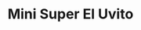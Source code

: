 ---
title: "Mini Super El Uvito"
url: /santiago-de-veraguas/mini-super-el-uvito/
shop: supermercado
---